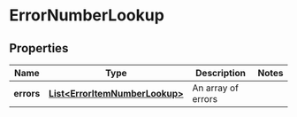 
# ErrorNumberLookup

## Properties
Name | Type | Description | Notes
------------ | ------------- | ------------- | -------------
**errors** | [**List&lt;ErrorItemNumberLookup&gt;**](ErrorItemNumberLookup.md) | An array of errors | 




